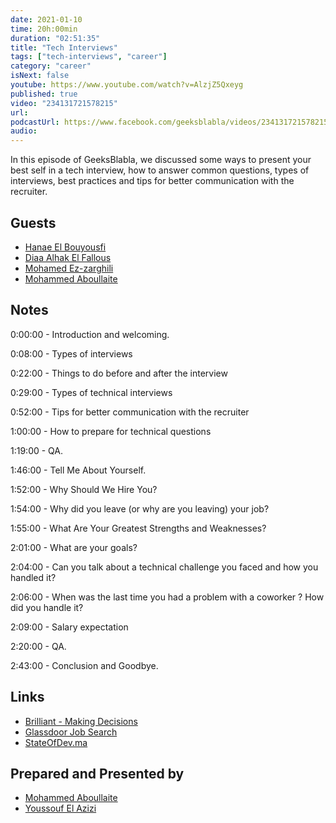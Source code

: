 ```yaml
---
date: 2021-01-10
time: 20h:00min
duration: "02:51:35"
title: "Tech Interviews"
tags: ["tech-interviews", "career"]
category: "career"
isNext: false
youtube: https://www.youtube.com/watch?v=AlzjZ5Qxeyg
published: true
video: "234131721578215"
url:
podcastUrl: https://www.facebook.com/geeksblabla/videos/234131721578215
audio:
---
```


In this episode of GeeksBlabla, we discussed some ways to present your best self in a tech interview, how to answer common questions, types of interviews, best practices and tips for better communication with the recruiter.

## Guests

- [Hanae El Bouyousfi](https://www.facebook.com/hanae.elbouyousfiepelhouari)
- [Diaa Alhak El Fallous](https://www.facebook.com/diaa.alhak)
- [Mohamed Ez-zarghili](https://www.facebook.com/mohamed.ezzarghili)
- [Mohammed Aboullaite](https://aboullaite.me/)

## Notes

0:00:00 - Introduction and welcoming.

0:08:00 - Types of interviews

0:22:00 - Things to do before and after the interview

0:29:00 - Types of technical interviews

0:52:00 - Tips for better communication with the recruiter

1:00:00 - How to prepare for technical questions

1:19:00 - QA.

1:46:00 - Tell Me About Yourself.

1:52:00 - Why Should We Hire You?

1:54:00 - Why did you leave (or why are you leaving) your job?

1:55:00 - What Are Your Greatest Strengths and Weaknesses?

2:01:00 - What are your goals?

2:04:00 - Can you talk about a technical challenge you faced and how you handled it?

2:06:00 - When was the last time you had a problem with a coworker ? How did you handle it?

2:09:00 - Salary expectation

2:20:00 - QA.

2:43:00 - Conclusion and Goodbye.

## Links

- [Brilliant - Making Decisions](https://brilliant.org/)
- [Glassdoor Job Search](https://www.glassdoor.com)
- [StateOfDev.ma](https://stateofdev.ma)

## Prepared and Presented by

- [Mohammed Aboullaite](https://aboullaite.me/)
- [Youssouf El Azizi](https://elazizi.com/)
